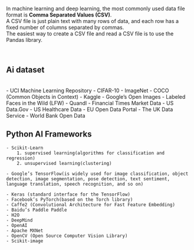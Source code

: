 In machine learning and deep learning, the most commonly used data file format is **Comma Separated Values (CSV)**.
<br>
A CSV file is just plain text with many rows of data, and each row has a fixed number of columns separated by commas.
<br>
The easiest way to create a CSV file and read a CSV file is to use the Pandas library.

<br>

## Ai dataset

<br>
    - UCI Machine Learning Repository
    - CIFAR-­10
    - ImageNet
    - COCO (Common Objects in Context)
    - Kaggle
    - Google’s Open Images
    - Labeled Faces in the Wild (LFW)
    - Quandl
    - Financial Times Market Data
    - US Data.Gov
    - US Healthcare Data
    - EU Open Data Portal
    - The UK Data Service
    - World Bank Open Data

## Python AI Frameworks
    - Scikit-­Learn
        1. supervised learning(algorithms for classification and regression)
        2. unsupervised learning(clustering)

    - Google’s TensorFlow(is widely used for image classification, object detection, image segmentation, pose detection, text sentiment, language translation, speech recognition, and so on)       

    - Keras (standard interface for the TensorFlow)
    - Facebook’s PyTorch(based on the Torch library)
    - Caffe2 (Convolutional Architecture for Fast Feature Embedding)
    - Baidu’s Paddle Paddle
    - H2O
    - DeepMind
    - OpenAI
    - Apache MXNet
    - OpenCV (Open Source Computer Vision Library)
    - Scikit-­image 